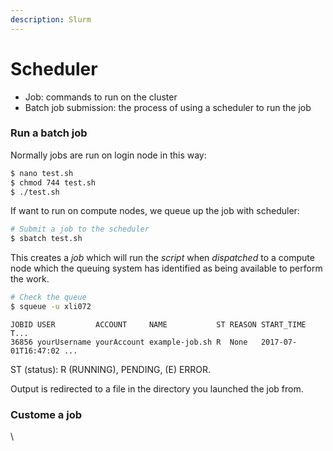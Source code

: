 ```yaml
---
description: Slurm
---
```


# Scheduler

* Job: commands to run on the cluster
* Batch job submission: the process of using a scheduler to run the job&#x20;

### Run a batch job

Normally jobs are run on login node in this way:

```bash
$ nano test.sh
$ chmod 744 test.sh
$ ./test.sh
```

If want to run on compute nodes, we queue up the job with scheduler:

```bash
# Submit a job to the scheduler
$ sbatch test.sh
```

This creates a _job_ which will run the _script_ when _dispatched_ to a compute node which the queuing system has identified as being available to perform the work.

```bash
# Check the queue
$ squeue -u xli072
```

```
JOBID USER         ACCOUNT     NAME           ST REASON START_TIME         T...
36856 yourUsername yourAccount example-job.sh R  None   2017-07-01T16:47:02 ...
```

ST (status): R (RUNNING), PENDING, (E) ERROR.

Output is redirected to a file in the directory you launched the job from.

### Custome a job



\
